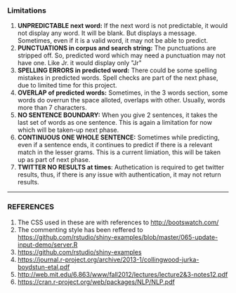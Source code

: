 
### Limitations
1. **UNPREDICTABLE next word:** If the next word is not predictable, it would not display any word. It will be blank. But displays a message. Sometimes, even if it is a valid word, it may not be able to predict.
2. **PUNCTUATIONS in corpus and search string:** The punctuations are stripped off. So, predicted word which may need a punctuation may not have one. Like Jr. it would display only "Jr"
3. **SPELLING ERRORS in predicted word:** There could be some spelling mistakes in predicted words. Spell checks are part of the next phase, due to limited time for this project.
4. **OVERLAP of predicted words:** Sometimes, in the 3 words section, some words do overrun the space alloted, overlaps with other. Usually, words more than 7 characters.
5. **NO SENTENCE BOUNDARY:** When you give 2 sentences, it takes the last set of words as one sentence. This is again a limitation for now which will be taken-up next phase.
6. **CONTINUOUS ONE WHOLE SENTENCE:** Sometimes while predicting, even if a sentence ends, it continues to predict if there is a relevant match in the lesser grams. This is a current limiation, this will be taken up as part of next phase.
7. **TWITTER NO RESULTS at times**: Authetication is required to get twitter results, thus, if there is any issue with authentication, it may not return results.
<hr/>

### REFERENCES   
1. The CSS used in these are with references to http://bootswatch.com/
2. The commenting style has been reffered to https://github.com/rstudio/shiny-examples/blob/master/065-update-input-demo/server.R
3. https://github.com/rstudio/shiny-examples
4. https://journal.r-project.org/archive/2013-1/collingwood-jurka-boydstun-etal.pdf
5. http://web.mit.edu/6.863/www/fall2012/lectures/lecture2&3-notes12.pdf
6. https://cran.r-project.org/web/packages/NLP/NLP.pdf
